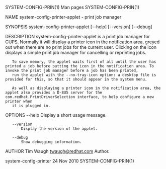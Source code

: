 SYSTEM-CONFIG-PRIN(1)                                                                          Man pages                                                                         SYSTEM-CONFIG-PRIN(1)

NAME
       system-config-printer-applet - print job manager

SYNOPSIS
       system-config-printer-applet [--help] [--version] [--debug]

DESCRIPTION
       system-config-printer-applet is a print job manager for CUPS. Normally it will display a printer icon in the notification area, greyed out when there are no print jobs for the current user.
       Clicking on the icon displays a simple print job manager for cancelling or reprinting jobs.

       To save memory, the applet waits first of all until the user has printed a job before putting the icon in the notification area. To invoke the print job manager before a job has been printed,
       run the applet with the --no-tray-icon option: a desktop file is provided for this, so that it should appear in the system menu.

       As well as displaying a printer icon in the notification area, the applet also provides a D-BUS server for the com.redhat.PrintDriverSelection interface, to help configure a new printer when
       it is plugged in.

OPTIONS
       --help
           Display a short usage message.

       --version
           Display the version of the applet.

       --debug
           Show debugging information.

AUTHOR
       Tim Waugh <twaugh@redhat.com>
           Author.

system-config-printer                                                                         24 Nov 2010                                                                        SYSTEM-CONFIG-PRIN(1)
